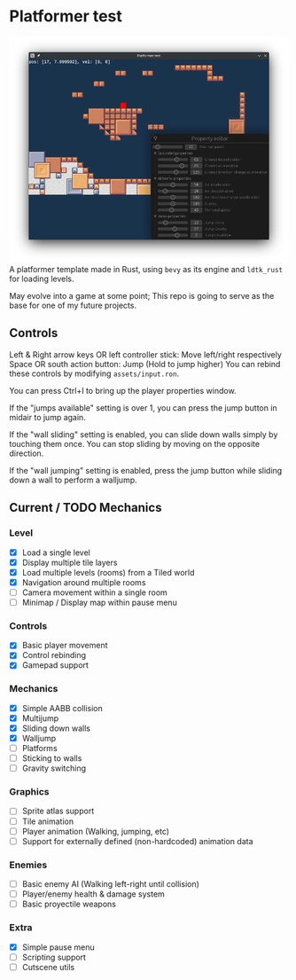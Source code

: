 # Platformer test
![Screenshot](Screenshot.png)
A platformer template made in Rust, using `bevy` as its engine and `ldtk_rust` for loading levels.

May evolve into a game at some point; This repo is going to serve as the base for one of my future projects.

## Controls
Left & Right arrow keys OR left controller stick: Move left/right respectively
Space OR south action button: Jump (Hold to jump higher)
You can rebind these controls by modifying `assets/input.ron`.

You can press Ctrl+I to bring up the player properties window.

If the "jumps available" setting is over 1, you can press the jump button in midair to jump again.

If the "wall sliding" setting is enabled, you can slide down walls simply by touching them once. You
can stop sliding by moving on the opposite direction.

If the "wall jumping" setting is enabled, press the jump button while sliding down a wall to perform
a walljump.

## Current / TODO Mechanics
### Level
- [x] Load a single level
- [x] Display multiple tile layers
- [x] Load multiple levels (rooms) from a Tiled world
- [x] Navigation around multiple rooms
- [ ] Camera movement within a single room
- [ ] Minimap / Display map within pause menu

### Controls
- [x] Basic player movement
- [x] Control rebinding
- [x] Gamepad support

### Mechanics
- [x] Simple AABB collision
- [x] Multijump
- [x] Sliding down walls
- [x] Walljump
- [ ] Platforms
- [ ] Sticking to walls
- [ ] Gravity switching

### Graphics
- [ ] Sprite atlas support
- [ ] Tile animation
- [ ] Player animation (Walking, jumping, etc)
- [ ] Support for externally defined (non-hardcoded) animation data

### Enemies
- [ ] Basic enemy AI (Walking left-right until collision)
- [ ] Player/enemy health & damage system
- [ ] Basic proyectile weapons

### Extra
- [x] Simple pause menu
- [ ] Scripting support
- [ ] Cutscene utils
